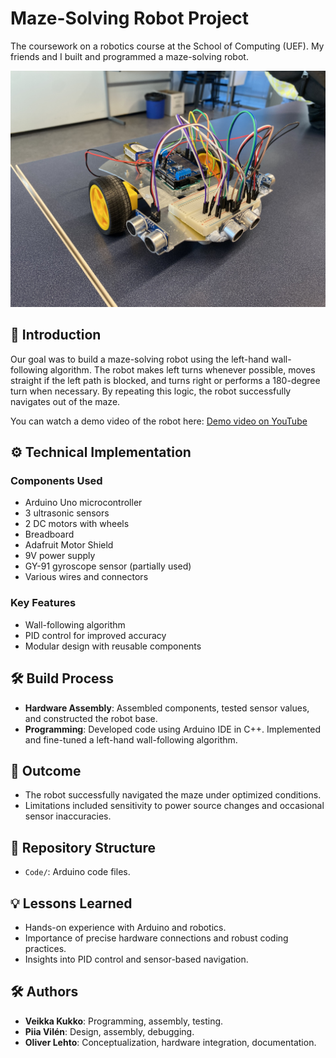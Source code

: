 # Maze-Solving Robot Project

The coursework on a robotics course at the School of Computing (UEF). My friends and I built and programmed a maze-solving robot. 

![A picture of the maze robot](IMG_4174.jpeg)

## 📖 Introduction
Our goal was to build a maze-solving robot using the left-hand wall-following algorithm. The robot makes left turns whenever possible, moves straight if the left path is blocked, and turns right or performs a 180-degree turn when necessary. By repeating this logic, the robot successfully navigates out of the maze.

You can watch a demo video of the robot here: [Demo video on YouTube](https://youtu.be/TwOko4wgAwU)

## ⚙️ Technical Implementation
### Components Used
- Arduino Uno microcontroller
- 3 ultrasonic sensors
- 2 DC motors with wheels
- Breadboard
- Adafruit Motor Shield
- 9V power supply
- GY-91 gyroscope sensor (partially used)
- Various wires and connectors

### Key Features
- Wall-following algorithm
- PID control for improved accuracy
- Modular design with reusable components

## 🛠️ Build Process
- **Hardware Assembly**: Assembled components, tested sensor values, and constructed the robot base.
- **Programming**: Developed code using Arduino IDE in C++. Implemented and fine-tuned a left-hand wall-following algorithm.

## 🎯 Outcome
- The robot successfully navigated the maze under optimized conditions.
- Limitations included sensitivity to power source changes and occasional sensor inaccuracies.

## 📂 Repository Structure
- `Code/`: Arduino code files.

## 💡 Lessons Learned
- Hands-on experience with Arduino and robotics.
- Importance of precise hardware connections and robust coding practices.
- Insights into PID control and sensor-based navigation.

## 🛠️ Authors
- **Veikka Kukko**: Programming, assembly, testing.
- **Piia Vilén**: Design, assembly, debugging.
- **Oliver Lehto**: Conceptualization, hardware integration, documentation.
